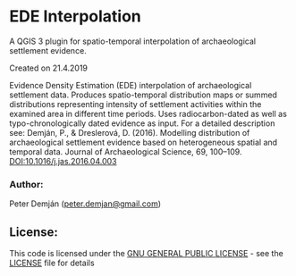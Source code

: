 # EDE Interpolation
A QGIS 3 plugin for spatio-temporal interpolation of archaeological settlement evidence.

Created on 21.4.2019

Evidence Density Estimation (EDE) interpolation of archaeological settlement data.
Produces spatio-temporal distribution maps or summed distributions representing intensity of settlement activities within the examined area in different time periods.
Uses radiocarbon-dated as well as typo-chronologically dated evidence as input.
For a detailed description see: Demján, P., & Dreslerová, D. (2016). Modelling distribution of archaeological settlement evidence based on heterogeneous spatial and temporal data. Journal of Archaeological Science, 69, 100–109. [DOI:10.1016/j.jas.2016.04.003](https://doi.org/10.1016/j.jas.2016.04.003)

### Author:
Peter Demján (peter.demjan@gmail.com)

## License: <a name="license"></a>

This code is licensed under the [GNU GENERAL PUBLIC LICENSE](https://www.gnu.org/licenses/gpl-3.0.en.html) - see the [LICENSE](LICENSE) file for details
